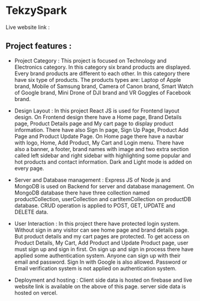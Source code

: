 
# TekzySpark #
Live website link : 


## Project features : ##

* Project Category :
This project is focused on Technology and Electronics category. In this category six brand products are displayed. Every brand products are different to each other. In this category there have six type of products. The products types are: Laptop of Apple brand, Mobile of Samsung brand, Camera of Canon brand, Smart Watch of Google brand, Mini Drone of DJI brand and VR Goggles of Facebook brand.

* Design Layout :
In this project React JS is used for Frontend  layout design. On Frontend design there have a Home page, Brand Details page, Product Details page and My cart page to display product information. There have also Sign In page, Sign Up Page, Product Add Page and Product Update Page. On Home page there have a navbar with logo, Home, Add Product, My Cart and Login menu. There have also a banner, a footer, brand names with image and two extra section called left sidebar and right sidebar with highlighting some popular and hot products and contact information.
Dark and Light mode is added on every page.

* Server and Database management :
Express JS of Node js and MongoDB is used on Backend for server and database management. On MongoDB database there have three collection named productCollection, userCollection and cartItemCollection on productDB database. CRUD operation is applied to POST, GET, UPDATE and DELETE data.
	
* User Interaction :
In this project there have protected login system. Without sign in any visitor can see home page and brand details page. But product details and my cart pages are protected. To get access on Product Details, My Cart, Add Product and Update Product page, user must sign up and sign in first. On sign up and sign in process there have applied some authentication system. Anyone can sign up with their email and password. Sign In with Google is also allowed. Password or Email verification system is not applied on authentication system.

* Deployment and hosting :
Client side data is hosted on firebase and live website link is available on the above of this page. server side data is hosted on vercel.

